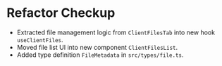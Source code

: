 # Refactor Checkup

- Extracted file management logic from `ClientFilesTab` into new hook `useClientFiles`.
- Moved file list UI into new component `ClientFilesList`.
- Added type definition `FileMetadata` in `src/types/file.ts`.

